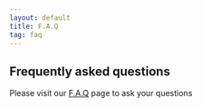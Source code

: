 ```yaml
---
layout: default
title: F.A.Q
tag: faq
---
```



## Frequently asked questions

Please visit our <a href="http://faq.daydreaming-the-app.net" > F.A.Q</a> page to ask your questions

